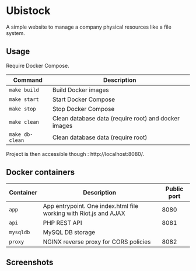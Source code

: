 # Ubistock

A simple website to manage a company physical resources like a file system.

## Usage

Require Docker Compose.

| Command         | Description                                          |
|-----------------|------------------------------------------------------|
| `make build`    | Build Docker images                                  |
| `make start`    | Start Docker Compose                                 |
| `make stop`     | Stop Docker Compose                                  |
| `make clean`    | Clean database data (require root) and docker images |
| `make db-clean` | Clean database data (require root)                   |

Project is then accessible though : http://localhost:8080/.

## Docker containers

| Container | Description                                                       | Public port |
|-----------|-------------------------------------------------------------------|-------------|
| `app`     | App entrypoint. One index.html file working with Riot.js and AJAX | 8080        |
| `api`     | PHP REST API                                                      | 8081        |
| `mysqldb` | MySQL DB storage                                                  |             |
| `proxy`   | NGINX reverse proxy for CORS policies                             | 8082        |

## Screenshots